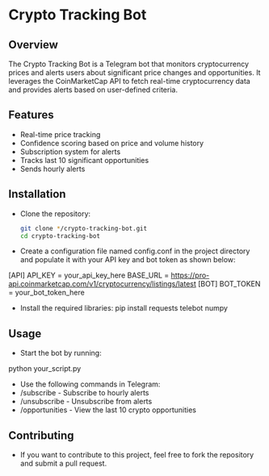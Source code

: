 # Crypto Tracking Bot

## Overview

The Crypto Tracking Bot is a Telegram bot that monitors cryptocurrency prices and alerts users about significant price changes and opportunities. It leverages the CoinMarketCap API to fetch real-time cryptocurrency data and provides alerts based on user-defined criteria.

## Features

- Real-time price tracking
- Confidence scoring based on price and volume history
- Subscription system for alerts
- Tracks last 10 significant opportunities
- Sends hourly alerts

## Installation

-  Clone the repository:
   ```bash
   git clone */crypto-tracking-bot.git
   cd crypto-tracking-bot
-  Create a configuration file named config.conf in the project directory and populate it with your API key and bot token as shown below:

[API]
API_KEY = your_api_key_here
 BASE_URL = https://pro-api.coinmarketcap.com/v1/cryptocurrency/listings/latest
[BOT]
 BOT_TOKEN = your_bot_token_here

-  Install the required libraries:
pip install requests telebot numpy

## Usage

- Start the bot by running:

python your_script.py

- Use the following commands in Telegram:
- /subscribe - Subscribe to hourly alerts
- /unsubscribe - Unsubscribe from alerts
- /opportunities - View the last 10 crypto opportunities

## Contributing
- If you want to contribute to this project, feel free to fork the repository and submit a pull request.
